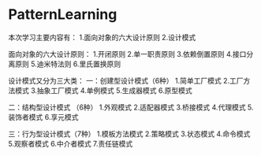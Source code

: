 # PatternLearning

本次学习主要内容有：
1.面向对象的六大设计原则
2.设计模式

面向对象的六大设计原则：
1.开闭原则
2.单一职责原则
3.依赖倒置原则
4.接口分离原则
5.迪米特法则
6.里氏置换原则

设计模式又分为三大类：
一：创建型设计模式（6种）
1.简单工厂模式
2.工厂方法模式
3.抽象工厂模式
4.单例模式
5.生成器模式
6.原型模式

二：结构型设计模式 （6种）
1.外观模式
2.适配器模式
3.桥接模式
4.代理模式
5.装饰者模式
6.享元模式

三：行为型设计模式（7种）
1.模板方法模式
2.策略模式
3.状态模式
4.命令模式
5.观察者模式
6.中介者模式
7.责任链模式

